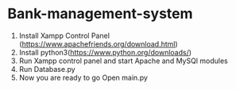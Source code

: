 # Bank-management-system

1. Install Xampp Control Panel
(https://www.apachefriends.org/download.html)
2. Install python3(https://www.python.org/downloads/)
3. Run Xampp control panel and start Apache and MySQl modules
4. Run Database.py
5. Now you are ready to go Open main.py
